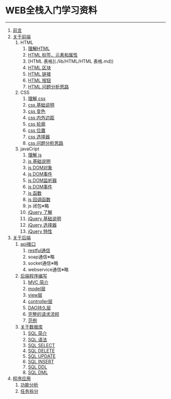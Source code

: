 # WEB全栈入门学习资料
---
1. [前言](./lib/前言.md)
1. [关于前端](./lib/关于前端.md)
    1. HTML
        1. [理解HTML](./lib/HTML/理解HTML.md)
        1. [HTML 标签、元素和属性](./lib/HTML/HTML标签、元素和属性.md)
        1. [HTML 表格](./lib/HTML/HTML 表格.md))
        1. [HTML 区块]()
        1. [HTML 链接]()
        1. [HTML 按钮]()
        1. [HTML 问题分析思路]()
    1. CSS
        1. [理解 css]()
        1. [css 基础说明]()
        1. [css 变色]()
        1. [css 内外边距]()
        1. [css 轮廓]()
        1. [css 位置]()
        1. [css 选择器]()
        1. [css 问题分析思路]()
    1. javaCript
        1. [理解 js]()
        1. [js 基础说明]()
        1. [js DOM对象]()
        1. [js DOM事件]()
        1. [js DOM监听器]()
        1. [js DOM事件]()
        1. [js 函数]()
        1. [js 回调函数]()
        1. js 闭包※略
        1. [jQuery 了解]()
        1. [jQuery 基础说明]()
        1. [jQuery 选择器]()
        1. [jQuery 特性]()
1. [关于后端]()
    1. [api接口]()
        1. [restful通信]()
        1. soap通信※略
        1. socket通信※略
        1. webservice通信※略
    1. [后端程序编写]()
        1. [MVC 简介]()
        1. [model层]()
        1. [view层]()
        1. [controller层]()
        1. [DAO持久层]()
        1. [完整的请求流程]()
        1. [范例]()
    1. [关于数据库]()
        1. [SQL 简介]()
        1. [SQL 语法]()
        1. [SQL SELECT]()
        1. [SQL DELETE]()
        1. [SQL UPDATE]()
        1. [SQL INSERT]()
        1. [SQL DDL]()
        1. [SQL DML]()
1. [程序应用](./lib/project/关于程序.md)
    1. [功能分析]()  
    1. [任务拆分]()  
